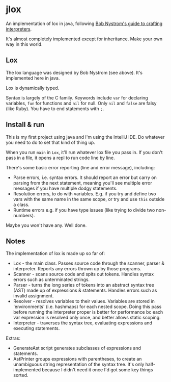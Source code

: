 # jlox

An implementation of lox in java, following [Bob Nystrom's guide to crafting
interpreters](https://craftinginterpreters.com/).

It's almost completely implemented except for inheritance. Make your own way in this world.

## Lox

The lox language was designed by Bob Nystrom (see above). It's implemented here in java.

Lox is dynamically typed.
 
Syntax is largely of the C family. Keywords include `var` for declaring variables, `fun`
for functions and `nil` for null. Only `nil` and `false` are falsy (like Ruby). You have to 
end statements with `;`.


## Install & run
This is my first project using java and I'm using the IntelliJ IDE. Do whatever you need 
to do to set that kind of thing up.
 
When you run `main` in `Lox`, it'll run whatever lox file you pass in. If you don't pass in
a file, it opens a repl to run code line by line.
 
There's some basic error reporting (line and error message), including:
* Parse errors, i.e. syntax errors. It should report an error but carry on parsing
from the next statement, meaning you'll see multiple error messages if you have multiple 
dodgy statements.
* Resolution errors, to do with variables. E.g. if you try and define two vars with the same
name in the same scope, or try and use `this` outside a class.
* Runtime errors e.g. if you have type issues (like trying to divide two non-numbers). 
 
Maybe you won't have any. Well done.

## Notes

The implementation of lox is made up so far of:
* Lox - the main class. Passes source code through the scanner, parser & interpreter.
Reports any errors thrown up by those programs.
* Scanner - scans source code and spits out tokens. Handles syntax errors such as
unterminated strings.
* Parser - turns the long series of tokens into an abstract syntax tree (AST) made up of 
expressions & statements. Handles errors such as invalid assignment.
* Resolver - resolves variables to their values. Variables are stored in 'environments'
(i.e. hashmaps) for each nested scope. Doing this pass before running the interpreter
proper is better for performance bc each var expression is resolved only once, and better
allows static scoping.
* Interpreter - traverses the syntax tree, evaluating expressions and executing statements.

Extras:
* GenerateAst script generates subclasses of expressions and statements.
* AstPrinter groups expressions with parentheses, to create an unambiguous string
representation of the syntax tree. It's only half-implemented because I didn't need it once
I'd got some key things sorted. 

